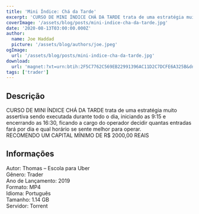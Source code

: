 ```yaml
---
title: 'Mini Índice: Chá da Tarde'
excerpt: 'CURSO DE MINI ÍNDICE CHÁ DA TARDE trata de uma estratégia muito assertiva sendo executada durante todo o dia, iniciando as 9:15 e encerrando as 16:30, ficando a cargo do operador decidir quantas entradas fará por dia e qual horário se sente melhor para operar. RECOMENDO UM CAPITAL MÍNI'
coverImage: '/assets/blog/posts/mini-indice-cha-da-tarde.jpg'
date: '2020-08-13T03:00:00.000Z'
author:
  name: Joe Haddad
  picture: '/assets/blog/authors/joe.jpeg'
ogImage:
  url: '/assets/blog/posts/mini-indice-cha-da-tarde.jpg'
download:
  url: 'magnet:?xt=urn:btih:2F5C7762C569EB22991396AC11D2C7DCFE6A325B&dn=01%20curso%20mini%20indice%20cha%20do%20dia%20e%20tarde&tr=udp%3a%2f%2ftracker.openbittorrent.com%3a1337%2fannounce&tr=udp%3a%2f%2ftracker.opentrackr.org%3a1337%2fannounce'
tags: ['trader']
---
```

<h2>Descrição</h2>
<p></p><p>CURSO DE MINI ÍNDICE CHÁ DA TARDE trata de uma estratégia muito assertiva sendo executada durante todo o dia, iniciando as 9:15 e encerrando as 16:30, ficando a cargo do operador decidir quantas entradas fará por dia e qual horário se sente melhor para operar.<br/>RECOMENDO UM CAPITAL MÍNIMO DE R$ 2000,00 REAIS</p><h2>Informações</h2><p>Autor: Thomas – Escola para Uber<br/>Gênero: Trader<br/>Ano de Lançamento: 2019<br/>Formato: MP4<br/>Idioma: Português<br/>Tamanho: 1.14 GB<br/>Servidor: Torrent</p>
